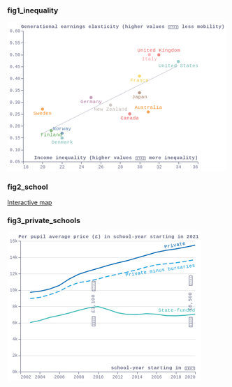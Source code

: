 ### fig1_inequality
!["fig1_inequality"](visualisation/fig1_inequality.png "fig1_inequality")

### fig2_school
[Interactive map](https://economicsobservatory.github.io/ECOvisualisations/articles/how-can-education-and-skills-contribute-to-levelling-up/visualisation/fig2/)

### fig3_private_schools
!["fig3_private_schools"](visualisation/fig3_private_schools.png "fig3_private_schools")

